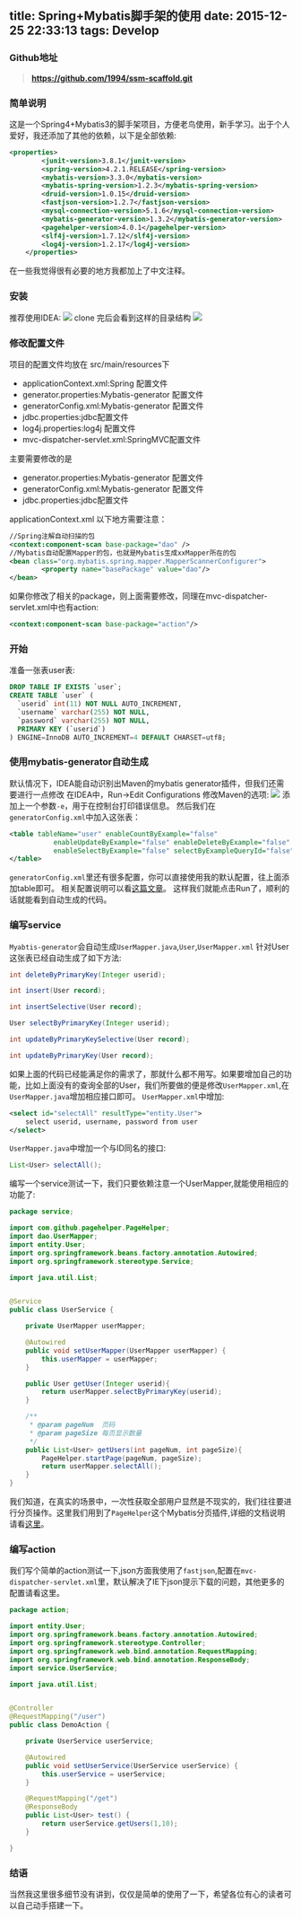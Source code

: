 title: Spring+Mybatis脚手架的使用
date: 2015-12-25 22:33:13
tags: Develop
---
### Github地址

> **https://github.com/1994/ssm-scaffold.git**

### 简单说明

这是一个Spring4+Mybatis3的脚手架项目，方便老鸟使用，新手学习。出于个人爱好，我还添加了其他的依赖，以下是全部依赖:
```xml
<properties>
        <junit-version>3.8.1</junit-version>
        <spring-version>4.2.1.RELEASE</spring-version>
        <mybatis-version>3.3.0</mybatis-version>
        <mybatis-spring-version>1.2.3</mybatis-spring-version>
        <druid-version>1.0.15</druid-version>
        <fastjson-version>1.2.7</fastjson-version>
        <mysql-connection-version>5.1.6</mysql-connection-version>
        <mybatis-generator-version>1.3.2</mybatis-generator-version>
        <pagehelper-version>4.0.1</pagehelper-version>
        <slf4j-version>1.7.12</slf4j-version>
        <log4j-version>1.2.17</log4j-version>
    </properties>
```
在一些我觉得很有必要的地方我都加上了中文注释。
### 安装

推荐使用IDEA:
![](http://7xawrk.com1.z0.glb.clouddn.com/15-10-14/8288030.jpg)
clone 完后会看到这样的目录结构
![](http://7xawrk.com1.z0.glb.clouddn.com/15-10-14/31026011.jpg)
### 修改配置文件

项目的配置文件均放在 src/main/resources下
* applicationContext.xml:Spring 配置文件
* generator.properties:Mybatis-generator 配置文件
* generatorConfig.xml:Mybatis-generator 配置文件
* jdbc.properties:jdbc配置文件
* log4j.properties:log4j 配置文件
* mvc-dispatcher-servlet.xml:SpringMVC配置文件

主要需要修改的是

* generator.properties:Mybatis-generator 配置文件
* generatorConfig.xml:Mybatis-generator 配置文件
* jdbc.properties:jdbc配置文件

applicationContext.xml 以下地方需要注意：
``` xml
//Spring注解自动扫描的包
<context:component-scan base-package="dao" />
//Mybatis自动配置Mapper的包，也就是Mybatis生成xxMapper所在的包
<bean class="org.mybatis.spring.mapper.MapperScannerConfigurer">
        <property name="basePackage" value="dao"/>
</bean>
```
如果你修改了相关的package，则上面需要修改，同理在mvc-dispatcher-servlet.xml中也有action:
``` xml
<context:component-scan base-package="action"/>
```
### 开始

准备一张表user表:
``` sql
DROP TABLE IF EXISTS `user`;
CREATE TABLE `user` (
  `userid` int(11) NOT NULL AUTO_INCREMENT,
  `username` varchar(255) NOT NULL,
  `password` varchar(255) NOT NULL,
  PRIMARY KEY (`userid`)
) ENGINE=InnoDB AUTO_INCREMENT=4 DEFAULT CHARSET=utf8;
```
### 使用mybatis-generator自动生成

默认情况下，IDEA能自动识别出Maven的mybatis generator插件，但我们还需要进行一点修改
在IDEA中，Run->Edit Configurations 修改Maven的选项:
![](http://7xawrk.com1.z0.glb.clouddn.com/15-10-14/90011352.jpg)
添加上一个参数`-e`，用于在控制台打印错误信息。
然后我们在`generatorConfig.xml`中加入这张表：
``` xml
<table tableName="user" enableCountByExample="false"
           enableUpdateByExample="false" enableDeleteByExample="false"
           enableSelectByExample="false" selectByExampleQueryId="false">
</table>
```

`generatorConfig.xml`里还有很多配置，你可以直接使用我的默认配置，往上面添加table即可。
相关配置说明可以看[这篇文章](http://www.jianshu.com/p/e09d2370b796)。
这样我们就能点击Run了，顺利的话就能看到自动生成的代码。

### 编写service

`Myabtis-generator`会自动生成`UserMapper.java`,`User`,`UserMapper.xml`
针对User这张表已经自动生成了如下方法:

``` java
int deleteByPrimaryKey(Integer userid);

int insert(User record);

int insertSelective(User record);

User selectByPrimaryKey(Integer userid);

int updateByPrimaryKeySelective(User record);

int updateByPrimaryKey(User record);
```

如果上面的代码已经能满足你的需求了，那就什么都不用写。如果要增加自己的功能，比如上面没有的查询全部的User，我们所要做的便是修改`UserMapper.xml`,在`UserMapper.java`增加相应接口即可。
`UserMapper.xml`中增加:
``` xml
<select id="selectAll" resultType="entity.User">
    select userid, username, password from user
</select>
```
`UserMapper.java`中增加一个与ID同名的接口:
``` java
List<User> selectAll();
```
编写一个service测试一下，我们只要依赖注意一个UserMapper,就能使用相应的功能了:
``` java
package service;

import com.github.pagehelper.PageHelper;
import dao.UserMapper;
import entity.User;
import org.springframework.beans.factory.annotation.Autowired;
import org.springframework.stereotype.Service;

import java.util.List;


@Service
public class UserService {

    private UserMapper userMapper;

    @Autowired
    public void setUserMapper(UserMapper userMapper) {
        this.userMapper = userMapper;
    }

    public User getUser(Integer userid){
        return userMapper.selectByPrimaryKey(userid);
    }

    /**
     * @param pageNum  页码
     * @param pageSize 每页显示数量
     */
    public List<User> getUsers(int pageNum, int pageSize){
        PageHelper.startPage(pageNum, pageSize);
        return userMapper.selectAll();
    }
}
```
我们知道，在真实的场景中，一次性获取全部用户显然是不现实的，我们往往要进行分页操作。这里我们用到了`PageHelper`这个Mybatis分页插件,详细的文档说明请看[这里](http://git.oschina.net/free/Mybatis_PageHelper)。

### 编写action

我们写个简单的action测试一下,json方面我使用了`fastjson`,配置在`mvc-dispatcher-servlet.xml`里，默认解决了IE下json提示下载的问题，其他更多的配置请看这里。
``` java
package action;

import entity.User;
import org.springframework.beans.factory.annotation.Autowired;
import org.springframework.stereotype.Controller;
import org.springframework.web.bind.annotation.RequestMapping;
import org.springframework.web.bind.annotation.ResponseBody;
import service.UserService;

import java.util.List;


@Controller
@RequestMapping("/user")
public class DemoAction {

    private UserService userService;

    @Autowired
    public void setUserService(UserService userService) {
        this.userService = userService;
    }

    @RequestMapping("/get")
    @ResponseBody
    public List<User> test() {
        return userService.getUsers(1,10);
    }

}
```

### 结语

当然我这里很多细节没有讲到，仅仅是简单的使用了一下，希望各位有心的读者可以自己动手搭建一下。